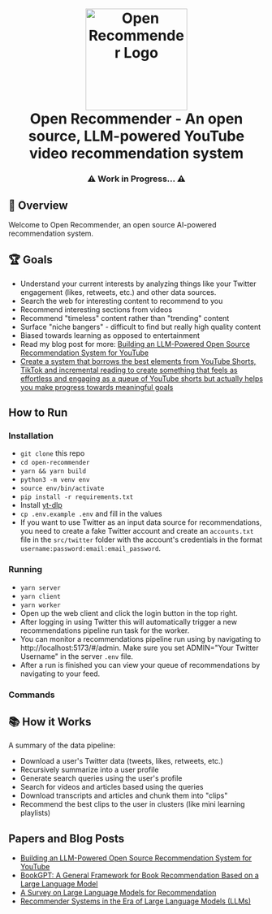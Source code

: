 <h1 align="center">
    <img src="https://raw.githubusercontent.com/bjsi/open-recommender/main/img/logo.webp" alt="Open Recommender Logo" height="200">
    <br/>
    Open Recommender - An open source, LLM-powered YouTube video recommendation system
</h1>

<h3 align="center">⚠️ Work in Progress... ⚠️</h3>

## 🚀 Overview

Welcome to Open Recommender, an open source AI-powered recommendation system.

## 🏆 Goals

- Understand your current interests by analyzing things like your Twitter engagement (likes, retweets, etc.) and other data sources.
- Search the web for interesting content to recommend to you
- Recommend interesting sections from videos
- Recommend "timeless" content rather than "trending" content
- Surface "niche bangers" - difficult to find but really high quality content
- Biased towards learning as opposed to entertainment
- Read my blog post for more: [Building an LLM-Powered Open Source Recommendation System for YouTube](https://dev.to/experilearning/building-an-llm-powered-open-source-recommendation-system-40fg)
- [Create a system that borrows the best elements from YouTube Shorts, TikTok and incremental reading to create something that feels as effortless and engaging as a queue of YouTube shorts but actually helps you make progress towards meaningful goals](https://experimentallearning.substack.com/p/from-spaced-repetition-systems-to)

## How to Run

### Installation

- `git clone` this repo
- `cd open-recommender`
- `yarn && yarn build`
- `python3 -m venv env`
- `source env/bin/activate`
- `pip install -r requirements.txt`
- Install [yt-dlp](https://github.com/yt-dlp/yt-dlp)
- `cp .env.example .env` and fill in the values
- If you want to use Twitter as an input data source for recommendations, you need to create a fake Twitter account and create an `accounts.txt` file in the `src/twitter` folder with the account's credentials in the format `username:password:email:email_password`.

### Running

- `yarn server`
- `yarn client`
- `yarn worker`
- Open up the web client and click the login button in the top right.
- After logging in using Twitter this will automatically trigger a new recommendations pipeline run task for the worker.
- You can monitor a recommendations pipeline run using by navigating to http://localhost:5173/#/admin. Make sure you set ADMIN="Your Twitter Username" in the server `.env` file.
- After a run is finished you can view your queue of recommendations by navigating to your feed.

### Commands

## 📚 How it Works

A summary of the data pipeline:

- Download a user's Twitter data (tweets, likes, retweets, etc.)
- Recursively summarize into a user profile
- Generate search queries using the user's profile
- Search for videos and articles based using the queries
- Download transcripts and articles and chunk them into "clips"
- Recommend the best clips to the user in clusters (like mini learning playlists)

## Papers and Blog Posts

- [Building an LLM-Powered Open Source Recommendation System for YouTube](https://dev.to/experilearning/building-an-llm-powered-open-source-recommendation-system-40fg)
- [BookGPT: A General Framework for Book Recommendation Based on a Large Language Model](https://arxiv.org/pdf/2305.15673.pdf)
- [A Survey on Large Language Models for Recommendation](https://arxiv.org/abs/2305.19860)
- [Recommender Systems in the Era of Large Language Models (LLMs)](https://arxiv.org/abs/2307.02046)

